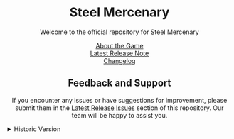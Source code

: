 <h1 align="center">Steel Mercenary</h1>

<p align="center">
  Welcome to the official repository for Steel Mercenary
</p>

<p align="center">
  <a href="https://www.roblox.com/games/7257541418">About the Game</a><br>
  <a href="https://github.com/bAKuL-Studio/Steel-Mercenary/releases/latest">Latest Release Note</a><br>
  <a href="https://github.com/bAKuL-Studio/Steel-Mercenary/releases">Changelog</a>
</p>

<h2 align="center">Feedback and Support</h2>

<p align="center">
  If you encounter any issues or have suggestions for improvement, please submit them in the <a href="https://github.com/bAKuL-Studio/Steel-Mercenary/releases/latest">Latest Release</a> <a href="https://github.com/bAKuL-Studio/Steel-Mercenary/issues">Issues</a> section of this repository. Our team will be happy to assist you.
</p>

<details>
  <summary>Historic Version</summary>
  <ul>
    <details>
      <summary>Alpha</summary>
      <ul
        <li> <a href="https://github.com/bAKuL-Studio/Steel-Mercenary/releases/tag/0.8.19-alpha">Alpha 0.8.19</a> [24 Mar 2022]<br>
        <li> <a href="https://github.com/bAKuL-Studio/Steel-Mercenary/releases/tag/0.8.18-alpha">Alpha 0.8.18</a> [23 Mar 2022]<br>
        <li> <a href="https://github.com/bAKuL-Studio/Steel-Mercenary/releases/tag/0.8.17e-alpha">Alpha 0.8.17e</a> [22 Mar 2022]<br>
        <li> <a href="https://github.com/bAKuL-Studio/Steel-Mercenary/releases/tag/0.8.17d-alpha">Alpha 0.8.17d</a> [21 Mar 2022]<br>
        <li> <a href="https://github.com/bAKuL-Studio/Steel-Mercenary/releases/tag/0.8.17c-alpha">Alpha 0.8.17c</a> [20 Mar 2022]<br>
        <li> <a href="https://github.com/bAKuL-Studio/Steel-Mercenary/releases/tag/0.8.17b-alpha">Alpha 0.8.17b</a> [19 Mar 2022]<br>
        <li> <a href="https://github.com/bAKuL-Studio/Steel-Mercenary/releases/tag/0.8.17a-alpha">Alpha 0.8.17a</a> [18 Mar 2022]<br>
        <li> <a href="https://github.com/bAKuL-Studio/Steel-Mercenary/releases/tag/0.8.16c-alpha">Alpha 0.8.16c</a> [15 Mar 2022]<br>
        <li> <a href="https://github.com/bAKuL-Studio/Steel-Mercenary/releases/tag/0.8.16b-alpha">Alpha 0.8.16b</a> [13 Mar 2022]<br>
        <li> <a href="https://github.com/bAKuL-Studio/Steel-Mercenary/releases/tag/0.8.16a-alpha">Alpha 0.8.16a</a> [13 Mar 2022]<br>
        <li> <a href="https://github.com/bAKuL-Studio/Steel-Mercenary/releases/tag/0.8.15b-alpha">Alpha 0.8.15b</a> [12 Mar 2022]<br>
        <li> <a href="https://github.com/bAKuL-Studio/Steel-Mercenary/releases/tag/0.8.15a-alpha">Alpha 0.8.15a</a> [11 Mar 2022]<br>
        <li> <a href="https://github.com/bAKuL-Studio/Steel-Mercenary/releases/tag/0.8.14-alpha">Alpha 0.8.14</a> [10 Mar 2022]<br>
        <li> <a href="https://github.com/bAKuL-Studio/Steel-Mercenary/releases/tag/0.8.13-alpha">Alpha 0.8.13</a> [30 Jan 2022]<br>
        <li> <a href="https://github.com/bAKuL-Studio/Steel-Mercenary/releases/tag/0.8.12-alpha">Alpha 0.8.12</a> [6 Jan 2022]<br>
        <li> <a href="https://github.com/bAKuL-Studio/Steel-Mercenary/releases/tag/0.8.11-alpha">Alpha 0.8.11</a> [13 Nov 2021]<br>
        <li> <a href="https://github.com/bAKuL-Studio/Steel-Mercenary/releases/tag/0.8.10-alpha">Alpha 0.8.10</a> [8 Nov 2021]<br>
        <li> <a href="https://github.com/bAKuL-Studio/Steel-Mercenary/releases/tag/0.8.9-alpha">Alpha 0.8.9</a> [7 Nov 2021]<br>
        <li> <a href="https://github.com/bAKuL-Studio/Steel-Mercenary/releases/tag/0.8.8-alpha">Alpha 0.8.8</a> [6 Nov 2021]<br>
        <li> <a href="https://github.com/bAKuL-Studio/Steel-Mercenary/releases/tag/0.8.7-alpha">Alpha 0.8.7</a> [15 Oct 2021]<br>
        <li> <a href="https://github.com/bAKuL-Studio/Steel-Mercenary/releases/tag/0.8.6-alpha">Alpha 0.8.6</a> [14 Oct 2021]<br>
        <li> <a href="https://github.com/bAKuL-Studio/Steel-Mercenary/releases/tag/0.8.5-alpha">Alpha 0.8.5</a> [12 Oct 2021]<br>
        <li> <a href="https://github.com/bAKuL-Studio/Steel-Mercenary/releases/tag/0.8.4-alpha">Alpha 0.8.4</a> [8 Oct 2021]<br>
        <li> <a href="https://github.com/bAKuL-Studio/Steel-Mercenary/releases/tag/0.8.3-alpha">Alpha 0.8.3</a> [7 Oct 2021]<br>
        <li> <a href="https://github.com/bAKuL-Studio/Steel-Mercenary/releases/tag/0.8.2-alpha">Alpha 0.8.2</a> [6 Oct 2021]<br>
        <li> <a href="https://github.com/bAKuL-Studio/Steel-Mercenary/releases/tag/0.8.1-alpha">Alpha 0.8.1</a> [5 Oct 2021]<br>
        <li> <a href="https://github.com/bAKuL-Studio/Steel-Mercenary/releases/tag/0.8.0-alpha">Alpha 0.8.0</a> [4 Oct 2021]<br>
      </ul>
    </details>
    <details>
      <summary>Pre-Alpha</summary>
      <ul>
        <li> <a href="https://github.com/bAKuL-Studio/Steel-Mercenary/releases/tag/0.7-pre">Pre-Alpha 0.7</a> <b>Final Pre-Alpha Update</b> [29 Dec 2020]<br>
        <li> <a href="https://github.com/bAKuL-Studio/Steel-Mercenary/releases/tag/0.6-pre">Pre-Alpha 0.6</a> <b>QoL Update</b> [21 Dec 2020]<br>
        <li> <a href="https://github.com/bAKuL-Studio/Steel-Mercenary/releases/tag/0.5-pre">Pre-Alpha 0.5</a> <b>Leaderboard & QoL Update</b> [4 Dec 2020]<br>
        <li> <a href="https://github.com/bAKuL-Studio/Steel-Mercenary/releases/tag/0.4-pre">Pre-Alpha 0.4</a> <b>Experience Point Update</b> [26 Nov 2020]<br>
        <li> <a href="https://github.com/bAKuL-Studio/Steel-Mercenary/releases/tag/0.2-pre">Pre-Alpha 0.2</a> <b>More Swords Update</b> [18 Nov 2020]<br>
        <li> <a href="https://github.com/bAKuL-Studio/Steel-Mercenary/releases/tag/0.1.1-pre">Pre-Alpha 0.1</a> [16 Nov 2020]<br>
      </ul>
    </details>
  </ul>
</details>
